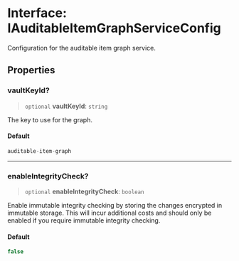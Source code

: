 # Interface: IAuditableItemGraphServiceConfig

Configuration for the auditable item graph service.

## Properties

### vaultKeyId?

> `optional` **vaultKeyId**: `string`

The key to use for the graph.

#### Default

```ts
auditable-item-graph
```

***

### enableIntegrityCheck?

> `optional` **enableIntegrityCheck**: `boolean`

Enable immutable integrity checking by storing the changes encrypted in immutable storage.
This will incur additional costs and should only be enabled if you require immutable integrity checking.

#### Default

```ts
false
```
